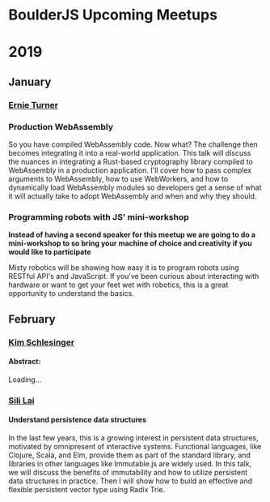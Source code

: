 # BoulderJS Upcoming Meetups

# 2019

## January

### [Ernie Turner](https://twitter.com/erniewturner)

### Production WebAssembly

So you have compiled WebAssembly code. Now what? The challenge then becomes integrating it into a real-world application. This talk will discuss the nuances in integrating a Rust-based cryptography library compiled to WebAssembly in a production application. I'll cover how to pass complex arguments to WebAssembly, how to use WebWorkers, and how to dynamically load WebAssembly modules so developers get a sense of what it will actually take to adopt WebAssembly and when and why they should.

### Programming robots with JS' mini-workshop

**Instead of having a second speaker for this meetup we are going to do a mini-workshop to so bring your machine of choice and creativity if you would like to participate**

Misty robotics will be showing how easy it is to program robots using RESTful API's and JavaScript. If you've been curious about interacting with hardware or want to get your feet wet with robotics, this is a great opportunity to understand the basics.

## February

### [Kim Schlesinger](https://twitter.com/kimschles)

#### Abstract:

Loading...

### [Sili Lai](www.linkedin.com/in/lesley-lai)

#### Understand persistence data structures

In the last few years, this is a growing interest in persistent data structures, motivated by omnipresent of interactive systems. Functional languages, like Clojure, Scala, and Elm, provide them as part of the standard library, and libraries in other languages like Immutable.js are widely used. In this talk, we will discuss the benefits of immutability and how to utilize persistent data structures in practice. Then I will show how to build an effective and flexible persistent vector type using Radix Trie.
